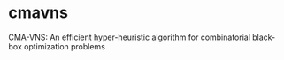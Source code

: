 # cmavns
CMA-VNS: An efficient hyper-heuristic algorithm for combinatorial black-box optimization problems

